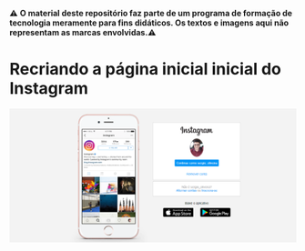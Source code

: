 ⚠️ **O material deste repositório faz parte de um programa de formação de tecnologia meramente para fins didáticos. Os textos e imagens aqui não representam as marcas envolvidas.**⚠️ 

# Recriando a página inicial inicial do Instagram

![screen shot do Projeto](./img/screen-shot.png)

